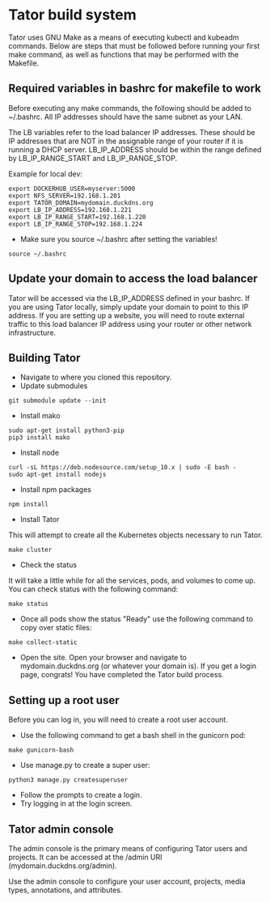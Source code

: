 # Tator build system

Tator uses GNU Make as a means of executing kubectl and kubeadm commands. Below are steps that must be followed before running your first make command, as well as functions that may be performed with the Makefile.

## Required variables in bashrc for makefile to work

Before executing any make commands, the following should be added to ~/.bashrc. All IP addresses should have the same subnet as your LAN.

The LB variables refer to the load balancer IP addresses. These should be IP addresses that are NOT in the assignable range of your router if it is running a DHCP server. LB_IP_ADDRESS should be within the range defined by LB_IP_RANGE_START and LB_IP_RANGE_STOP.

Example for local dev:
```
export DOCKERHUB_USER=myserver:5000
export NFS_SERVER=192.168.1.201
export TATOR_DOMAIN=mydomain.duckdns.org
export LB_IP_ADDRESS=192.168.1.221
export LB_IP_RANGE_START=192.168.1.220
export LB_IP_RANGE_STOP=192.168.1.224
```

* Make sure you source ~/.bashrc after setting the variables!

```
source ~/.bashrc
```

## Update your domain to access the load balancer

Tator will be accessed via the LB_IP_ADDRESS defined in your bashrc. If you are using Tator locally, simply update your domain to point to this IP address. If you are setting up a website, you will need to route external traffic to this load balancer IP address using your router or other network infrastructure.

## Building Tator

* Navigate to where you cloned this repository.
* Update submodules

```
git submodule update --init
```

* Install mako

```
sudo apt-get install python3-pip
pip3 install mako
```

* Install node

```
curl -sL https://deb.nodesource.com/setup_10.x | sudo -E bash -
sudo apt-get install nodejs
```

* Install npm packages

```
npm install
```

* Install Tator

This will attempt to create all the Kubernetes objects necessary to run Tator.

```
make cluster
```

* Check the status

It will take a little while for all the services, pods, and volumes to come up. You can check status with the following command:

```
make status
```

* Once all pods show the status "Ready" use the following command to copy over static files:

```
make collect-static
```

* Open the site. Open your browser and navigate to mydomain.duckdns.org (or whatever your domain is). If you get a login page, congrats! You have completed the Tator build process.

## Setting up a root user

Before you can log in, you will need to create a root user account.

* Use the following command to get a bash shell in the gunicorn pod:

```
make gunicorn-bash
```

* Use manage.py to create a super user:

```
python3 manage.py createsuperuser
```

* Follow the prompts to create a login.
* Try logging in at the login screen.

## Tator admin console

The admin console is the primary means of configuring Tator users and projects. It can be accessed at the /admin URI (mydomain.duckdns.org/admin).

Use the admin console to configure your user account, projects, media types, annotations, and attributes.
